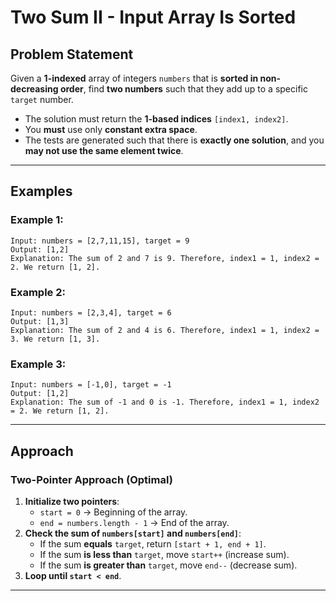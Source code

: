 # Two Sum II - Input Array Is Sorted

## Problem Statement

Given a **1-indexed** array of integers `numbers` that is **sorted in non-decreasing order**, find **two numbers** such that they add up to a specific `target` number.

- The solution must return the **1-based indices** `[index1, index2]`.
- You **must** use only **constant extra space**.
- The tests are generated such that there is **exactly one solution**, and you **may not use the same element twice**.

---

## Examples

### Example 1:
```
Input: numbers = [2,7,11,15], target = 9
Output: [1,2]
Explanation: The sum of 2 and 7 is 9. Therefore, index1 = 1, index2 = 2. We return [1, 2].
```

### Example 2:
```
Input: numbers = [2,3,4], target = 6
Output: [1,3]
Explanation: The sum of 2 and 4 is 6. Therefore, index1 = 1, index2 = 3. We return [1, 3].
```

### Example 3:
```
Input: numbers = [-1,0], target = -1
Output: [1,2]
Explanation: The sum of -1 and 0 is -1. Therefore, index1 = 1, index2 = 2. We return [1, 2].
```

---

## Approach

### **Two-Pointer Approach (Optimal)**
1. **Initialize two pointers**:
    - `start = 0` → Beginning of the array.
    - `end = numbers.length - 1` → End of the array.
2. **Check the sum of `numbers[start]` and `numbers[end]`**:
    - If the sum **equals** `target`, return `[start + 1, end + 1]`.
    - If the sum **is less than** `target`, move `start++` (increase sum).
    - If the sum **is greater than** `target`, move `end--` (decrease sum).
3. **Loop until `start < end`**.

---